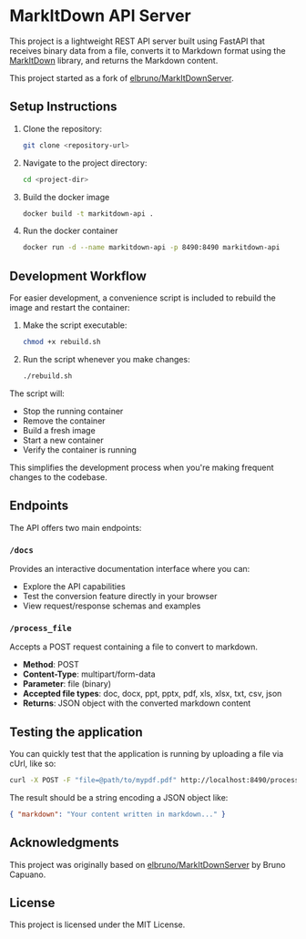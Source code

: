 # MarkItDown API Server

This project is a lightweight REST API server built using FastAPI that receives binary data from a file, converts it to Markdown format using the [MarkItDown](https://github.com/microsoft/markitdown) library, and returns the Markdown content.

This project started as a fork of [elbruno/MarkItDownServer](https://github.com/elbruno/MarkItDownServer).

## Setup Instructions

1. Clone the repository:

   ```bash
   git clone <repository-url>
   ```

1. Navigate to the project directory:

   ```bash
   cd <project-dir>
   ```

1. Build the docker image

   ```bash
   docker build -t markitdown-api .
   ```

1. Run the docker container

   ```bash
   docker run -d --name markitdown-api -p 8490:8490 markitdown-api
   ```

## Development Workflow

For easier development, a convenience script is included to rebuild the image and restart the container:

1. Make the script executable:

   ```bash
   chmod +x rebuild.sh
   ```

2. Run the script whenever you make changes:

   ```bash
   ./rebuild.sh
   ```

The script will:

- Stop the running container
- Remove the container
- Build a fresh image
- Start a new container
- Verify the container is running

This simplifies the development process when you're making frequent changes to the codebase.

## Endpoints

The API offers two main endpoints:

### `/docs`

Provides an interactive documentation interface where you can:

- Explore the API capabilities
- Test the conversion feature directly in your browser
- View request/response schemas and examples

### `/process_file`

Accepts a POST request containing a file to convert to markdown.

- **Method**: POST
- **Content-Type**: multipart/form-data
- **Parameter**: file (binary)
- **Accepted file types**: doc, docx, ppt, pptx, pdf, xls, xlsx, txt, csv, json
- **Returns**: JSON object with the converted markdown content

## Testing the application

You can quickly test that the application is running by uploading a file via cUrl, like so:

```sh
curl -X POST -F "file=@path/to/mypdf.pdf" http://localhost:8490/process_file
```

The result should be a string encoding a JSON object like:

```json
{ "markdown": "Your content written in markdown..." }
```

## Acknowledgments

This project was originally based on [elbruno/MarkItDownServer](https://github.com/elbruno/MarkItDownServer) by Bruno Capuano.

## License

This project is licensed under the MIT License.
